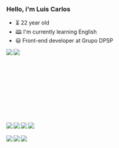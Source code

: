### Hello, i'm Luis Carlos

- ⏳ 22 year old
- 🕮 I'm currently learning English
- 😃 Front-end developer at Grupo DPSP
<div>
<a href="https://github.com/LuisCarlos-git">
  <img align="left" src="https://github-readme-stats.vercel.app/api?username=LuisCarlos-git&show_icons=true&theme=radical" />
</a>
<a href="https://github.com/LuisCarlos-git">
  <img align="left" src="https://github-readme-stats.vercel.app/api/top-langs/?username=LuisCarlos-git&layout=compact&theme=radical" />
</a>
</div>
<br/>
<br/>
<br/>
<br/>
<br/>
<br/>
<br/>
<br/>
<br/>
<br/>


### 


<div style="display:inline_block">
  <img align="left" src="https://img.shields.io/badge/JavaScript-F7DF1E?style=for-the-badge&logo=javascript&logoColor=black" />
  <img align="left" src="https://img.shields.io/badge/TypeScript-007ACC?style=for-the-badge&logo=typescript&logoColor=white" />
  <img align="left" src="https://img.shields.io/badge/React-20232A?style=for-the-badge&logo=react&logoColor=61DAFB" />
  <img align="left" src="https://img.shields.io/badge/styled--components-DB7093?style=for-the-badge&logo=styled-components&logoColor=white" />
  <br />
  <br />
  <img align="left" src="https://img.shields.io/badge/React_Native-20232A?style=for-the-badge&logo=react&logoColor=61DAFB" />
  <img align="left" src="https://img.shields.io/badge/HTML5-E34F26?style=for-the-badge&logo=html5&logoColor=white" />
  <img align="left" src="https://img.shields.io/badge/CSS3-1572B6?style=for-the-badge&logo=css3&logoColor=white" />
</div>



